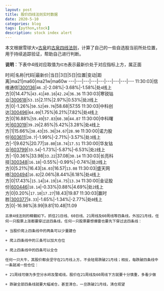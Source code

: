 ```yaml
---
layout: post
title: 股价四线法则实时数据
date: 2020-5-10
categories: blog
tags: [python,stock]
description: stock index alert
---
```



本文根据雪球大v[古泉](https://xueqiu.com/u/7148646888)的[古泉四线法则](https://xueqiu.com/7148646888/130498192)，计算了自己的一些自选股当前所处位置，用于持续追踪验证，帮助自己进行判断。

**说明**：下表中4线对应取值为`红色`表示最新价处于对应指标上方，属正面

时间|名称|代码|最新价|当日|3日|5日|位置|变动|距离|ma21|ma60|ma21w|ma60w
---|---|---|---|---|---|---|---|---
11:30:03|信维通信|[300136](https://xueqiu.com/S/SZ300136)|`46.2`|-2.08%|-3.68%|-1.58%|处`4`线上方|0|14.47%|`43.41`|`40.16`|`42.24`|`36.36`
11:30:03|寒锐钴业|[300618](https://xueqiu.com/S/SZ300618)|`53.15`|2.11%|2.97%|0.53%|处`2`线上方|0|-1.26%|`50.52`|`49.76`|58.68|57.55
11:30:03|中科创达|[300496](https://xueqiu.com/S/SZ300496)|`64.09`|1.75%|6.21%|7.82%|处`4`线上方|0|16.88%|`59.49`|`57.83`|`60.38`|`44.87`
11:30:00|中科曙光|[603019](https://xueqiu.com/S/SH603019)|`39.29`|2.85%|5.42%|3.28%|处`4`线上方|1|15.66%|`38.43`|`35.36`|`34.67`|`28.90`
11:30:00|诺力股份|[603611](https://xueqiu.com/S/SH603611)|`20.7`|-1.99%|-2.71%|-3.57%|处`3`线上方|-1|9.62%|20.77|`18.80`|`18.74`|`17.51`
11:30:00|华友钴业|[603799](https://xueqiu.com/S/SH603799)|`33.54`|-1.73%|-5.87%|-6.53%|处`2`线上方|-1|0.36%|33.98|`33.22`|37.08|`30.14`
11:30:03|长亮科技|[300348](https://xueqiu.com/S/SZ300348)|`16.18`|-0.55%|-0.99%|-0.74%|处`2`线上方|0|5.21%|16.43|`16.03`|16.57|`13.08`
11:30:03|盛天网络|[300494](https://xueqiu.com/S/SZ300494)|`16.82`|2.06%|8.44%|6.18%|处`4`线上方|0|17.43%|`15.14`|`14.19`|`14.75`|`13.34`
11:30:00|金证股份|[600446](https://xueqiu.com/S/SH600446)|`18.14`|-0.33%|0.88%|4.69%|处`2`线上方|0|0.20%|`17.10`|`17.27`|18.43|19.87
11:30:03|赢时胜|[300377](https://xueqiu.com/S/SZ300377)|`8.33`|-1.65%|-1.34%|-2.77%|处`0`线上方|0|-16.98%|8.99|9.81|10.48|11.09

```
古泉4线法则的精髓如下。抓住21日线、60日线、21周线及60周线等四条线，外加21月线，任何一只股票上涨都要穿过这四条线，任何一只股票要想爆雷也要先下穿过这四条线：

+ 当股价爬上四条线中的两条可以少量建仓

+ 爬上四条线中的三条可以加大仓位

+ 爬上四条线中的四条可以全仓

任何一只大牛，其股价都会坚守在21月线上方，不会轻易跌破21月线；相反，每跌破四条线中一条就减一些仓位：

+ 21周线可做为多空分水岭及警戒线，股价在21周线及60周线下方就要十分慎重，多看少做

+ 跌破全部四条线就要大幅减仓，甚至清仓，一旦跌破21月线，清仓观望
```